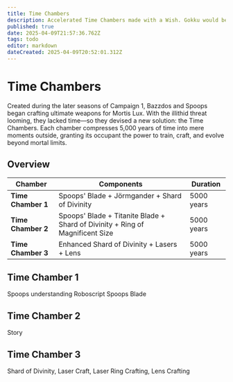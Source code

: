 ```yaml
---
title: Time Chambers
description: Accelerated Time Chambers made with a Wish. Gokku would be proud.
published: true
date: 2025-04-09T21:57:36.762Z
tags: todo
editor: markdown
dateCreated: 2025-04-09T20:52:01.312Z
---
```


# Time Chambers

Created during the later seasons of Campaign 1, Bazzdos and Spoops began crafting ultimate weapons for Mortis Lux. With the illithid threat looming, they lacked time—so they devised a new solution: the Time Chambers. Each chamber compresses 5,000 years of time into mere moments outside, granting its occupant the power to train, craft, and evolve beyond mortal limits.

## Overview

| Chamber | Components | Duration | 
|--------|------------|-----------|
| **Time Chamber 1** | Spoops' Blade + Jörmgander + Shard of Divinity | 5000 years | 
| **Time Chamber 2** | Spoops' Blade + Titanite Blade + Shard of Divinity + Ring of Magnificent Size | 5000 years | 
| **Time Chamber 3** | Enhanced Shard of Divinity + Lasers + Lens | 5000 years | 


## Time Chamber 1
Spoops understanding Roboscript
Spoops Blade

## Time Chamber 2
Story

## Time Chamber 3
Shard of Divinity, Laser Craft, Laser Ring Crafting, Lens Crafting